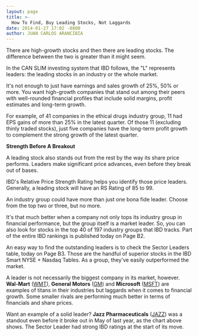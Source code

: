 ```yaml
---
layout: page
title: >-
  How To Find, Buy Leading Stocks, Not Laggards
date: 2014-01-27 17:02 -0800
author: JUAN CARLOS ARANCIBIA
---
```





There are high-growth stocks and then there are leading stocks. The difference between the two is greater than it might seem.


In the CAN SLIM investing system that IBD follows, the "L" represents leaders: the leading stocks in an industry or the whole market.


It's not enough to just have earnings and sales growth of 25%, 50% or more. You want high-growth companies that stand out among their peers with well-rounded financial profiles that include solid margins, profit estimates and long-term growth.


For example, of 41 companies in the ethical drugs industry group, 11 had EPS gains of more than 25% in the latest quarter. Of those 11 (excluding thinly traded stocks), just five companies have the long-term profit growth to complement the strong growth of the latest quarter.


**Strength Before A Breakout**


A leading stock also stands out from the rest by the way its share price performs. Leaders make significant price advances, even before they break out of bases.


IBD's Relative Price Strength Rating helps you identify those price leaders. Generally, a leading stock will have an RS Rating of 85 to 99.


An industry group could have more than just one bona fide leader. Choose from the top two or three, but no more.


It's that much better when a company not only tops its industry group in financial performance, but the group itself is a market leader. So, you can also look for stocks in the top 40 of 197 industry groups that IBD tracks. Part of the entire IBD rankings is published today on Page B2.


An easy way to find the outstanding leaders is to check the Sector Leaders table, today on Page B3. Those are the handful of superior stocks in the IBD Smart NYSE + Nasdaq Tables. As a group, they've easily outperformed the market.


A leader is not necessarily the biggest company in its market, however. **Wal-Mart** ([WMT](https://research.investors.com/quote.aspx?symbol=WMT)), **General Motors** ([GM](https://research.investors.com/quote.aspx?symbol=GM)) and **Microsoft** ([MSFT](https://research.investors.com/quote.aspx?symbol=MSFT)) are examples of titans in their industries but laggards when it comes to financial growth. Some smaller rivals are performing much better in terms of financials and share prices.


Want an example of a solid leader? **Jazz Pharmaceuticals** ([JAZZ](https://research.investors.com/quote.aspx?symbol=JAZZ)) was a standout even before it broke out in May of last year, as the chart above shows. The Sector Leader had strong IBD ratings at the start of its move.




